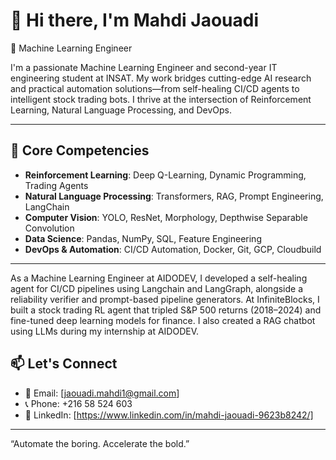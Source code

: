 # 👋 Hi there, I'm Mahdi Jaouadi

🚀 Machine Learning Engineer

I'm a passionate Machine Learning Engineer and second-year IT engineering student at INSAT. My work bridges cutting-edge AI research and practical automation solutions—from self-healing CI/CD agents to intelligent stock trading bots. I thrive at the intersection of Reinforcement Learning, Natural Language Processing, and DevOps.

---

## 🧠 Core Competencies

- **Reinforcement Learning**: Deep Q-Learning, Dynamic Programming, Trading Agents
- **Natural Language Processing**: Transformers, RAG, Prompt Engineering, LangChain
- **Computer Vision**: YOLO, ResNet, Morphology, Depthwise Separable Convolution
- **Data Science**: Pandas, NumPy, SQL, Feature Engineering
- **DevOps & Automation**: CI/CD Automation, Docker, Git, GCP, Cloudbuild

---

As a Machine Learning Engineer at AIDODEV, I developed a self-healing agent for CI/CD pipelines using Langchain and LangGraph, alongside a reliability verifier and prompt-based pipeline generators. At InfiniteBlocks, I built a stock trading RL agent that tripled S&P 500 returns (2018–2024) and fine-tuned deep learning models for finance. I also created a RAG chatbot using LLMs during my internship at AIDODEV.


## 📫 Let's Connect

- 💌 Email: [jaouadi.mahdi1@gmail.com]
- 📞 Phone: +216 58 524 603
- 🔗 LinkedIn: [https://www.linkedin.com/in/mahdi-jaouadi-9623b8242/]

---

“Automate the boring. Accelerate the bold.”
